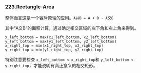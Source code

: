 ### 223.Rectangle-Area

整体而言这是一个容斥原理的应用。```A并B = A + B - A交B```

其中“A交B”的面积计算，通过确定相交区域的左下角和右上角来得到。
```
x_left_bottom = max(x1_left_bottom, x2_left_bottom)
y_left_bottom = max(y1_left_bottom, y2_left_bottom)
x_right_top = min(x1_right_top, x2_right_top)
y_right_top = min(y1_right_top, y2_right_top)
```

特别注意要检查 ```x_left_bottom < x_right_top```和 ```y_left_bottom < y_right_top```，才能说明有真正意义的相交矩形。

